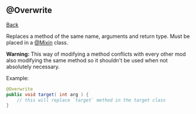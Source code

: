 ## @Overwrite
[Back](mixins.md)

Replaces a method of the same name, arguments and return type. Must be placed in a [@Mixin](mixin.md) class.

**Warning:** This way of modifying a method conflicts with every other mod also modifying the same method so it shouldn't be used when not absolutely necessary.

Example:
```java
@Overwrite
public void target( int arg ) {
	// this will replace `target` method in the target class
}
```

